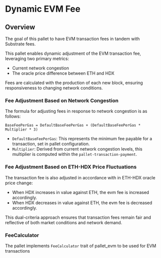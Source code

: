 # Dynamic EVM Fee

## Overview

The goal of this pallet to have EVM transaction fees in tandem with Substrate fees.

This pallet enables dynamic adjustment of the EVM transaction fee, leveraging two primary metrics:
- Current network congestion
- The oracle price difference between ETH and HDX

Fees are calculated with the production of each new block, ensuring responsiveness to changing network conditions.

### Fee Adjustment Based on Network Congestion
The formula for adjusting fees in response to network congestion is as follows:
```
BaseFeePerGas = DefaultBaseFeePerGas + (DefaultBaseFeePerGas * Multiplier * 3)
```
- `DefaultBaseFeePerGas`: This represents the minimum fee payable for a transaction, set in pallet configuration.
- `Multiplier`: Derived from current network congestion levels, this multiplier is computed within the `pallet-transaction-payment`.

### Fee Adjustment Based on ETH-HDX Price Fluctuations

The transaction fee is also adjusted in accordance with in ETH-HDX oracle price change:
- When HDX increases in value against ETH, the evm fee is increased accordingly.
- When HDX decreases in value against ETH, the evm fee is decreased accordingly.

This dual-criteria approach ensures that transaction fees remain fair and reflective of both market conditions and network demand.


### FeeCalculator
The pallet implements `FeeCalculator` trait of pallet_evm to be used for EVM transactions